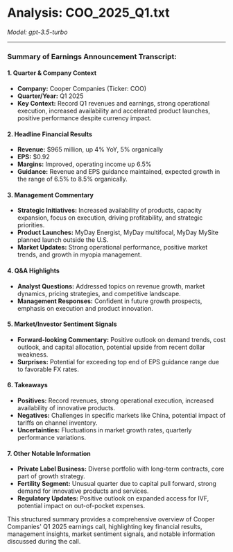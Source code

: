 # Analysis: COO_2025_Q1.txt

*Model: gpt-3.5-turbo*

---

### Summary of Earnings Announcement Transcript:

#### 1. **Quarter & Company Context**
- **Company:** Cooper Companies (Ticker: COO)
- **Quarter/Year:** Q1 2025
- **Key Context:** Record Q1 revenues and earnings, strong operational execution, increased availability and accelerated product launches, positive performance despite currency impact.

#### 2. **Headline Financial Results**
- **Revenue:** $965 million, up 4% YoY, 5% organically
- **EPS:** $0.92
- **Margins:** Improved, operating income up 6.5%
- **Guidance:** Revenue and EPS guidance maintained, expected growth in the range of 6.5% to 8.5% organically.

#### 3. **Management Commentary**
- **Strategic Initiatives:** Increased availability of products, capacity expansion, focus on execution, driving profitability, and strategic priorities.
- **Product Launches:** MyDay Energist, MyDay multifocal, MyDay MySite planned launch outside the U.S.
- **Market Updates:** Strong operational performance, positive market trends, and growth in myopia management.

#### 4. **Q&A Highlights**
- **Analyst Questions:** Addressed topics on revenue growth, market dynamics, pricing strategies, and competitive landscape.
- **Management Responses:** Confident in future growth prospects, emphasis on execution and product innovation.

#### 5. **Market/Investor Sentiment Signals**
- **Forward-looking Commentary:** Positive outlook on demand trends, cost outlook, and capital allocation, potential upside from recent dollar weakness.
- **Surprises:** Potential for exceeding top end of EPS guidance range due to favorable FX rates.

#### 6. **Takeaways**
- **Positives:** Record revenues, strong operational execution, increased availability of innovative products.
- **Negatives:** Challenges in specific markets like China, potential impact of tariffs on channel inventory.
- **Uncertainties:** Fluctuations in market growth rates, quarterly performance variations.

#### 7. **Other Notable Information**
- **Private Label Business:** Diverse portfolio with long-term contracts, core part of growth strategy.
- **Fertility Segment:** Unusual quarter due to capital pull forward, strong demand for innovative products and services.
- **Regulatory Updates:** Positive outlook on expanded access for IVF, potential impact on out-of-pocket expenses.

This structured summary provides a comprehensive overview of Cooper Companies' Q1 2025 earnings call, highlighting key financial results, management insights, market sentiment signals, and notable information discussed during the call.